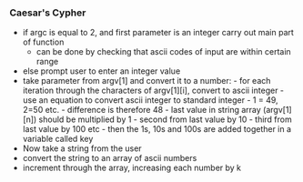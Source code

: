 
### Caesar's Cypher

* if argc is equal to 2, and first parameter is an integer carry out main part of function
  - can be done by checking that ascii codes of input are within certain range
* else prompt user to enter an integer value
* take parameter from argv[1] and convert it to a number:
        - for each iteration through the characters of argv\[1][i], convert to ascii integer
        - use an equation to convert ascii integer to standard integer
            - 1 = 49, 2=50 etc.
            - difference is therefore 48
            - last value in string array (argv\[1][n]) should be multiplied by 1
            - second from last value by 10
            - third from last value by 100 etc
            - then the 1s, 10s and 100s are added together in a variable called key
* Now take a string from the user
* convert the string to an array of ascii numbers
* increment through the array, increasing each number by k

